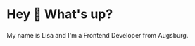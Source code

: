 <h1 align="left">Hey 👋 What's up?</h1>

###

<p align="left">My name is Lisa and I'm a Frontend Developer from Augsburg.</p>

###
